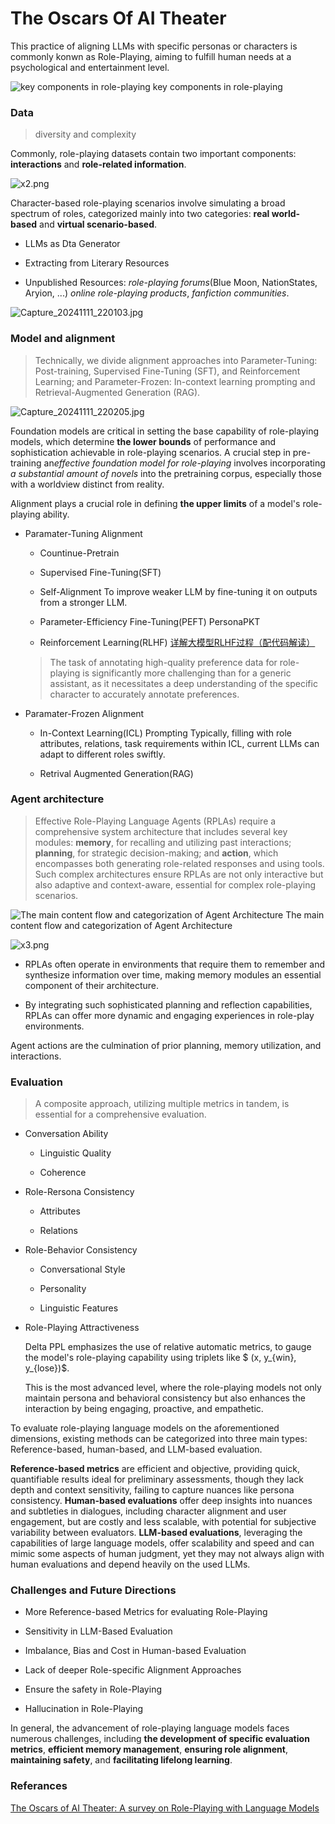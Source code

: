 # The Oscars Of AI Theater

This practice of aligning LLMs with specific personas or characters is commonly konwn as Role-Playing, aiming to fulfill human needs at a psychological and entertainment level. 

![key components in role-playing](images/x1.png)
key components in role-playing

### **Data** 

> diversity and complexity

Commonly, role-playing datasets contain two important components: **interactions** and **role-related information**.

![x2.png](images/x2.png)

Character-based role-playing scenarios involve simulating a broad spectrum of roles, categorized mainly into two categories: **real world-based** and **virtual scenario-based**.

- LLMs as Dta Generator

- Extracting from Literary Resources

- Unpublished Resources: *role-playing forums*(Blue Moon, NationStates, Aryion, ...) *online role-playing products*, *fanfiction communities*.

![Capture_20241111_220103.jpg](images/Capture_20241111_220103.jpg)

### **Model and alignment**

> Technically, we divide alignment approaches into Parameter-Tuning: Post-training, Supervised Fine-Tuning (SFT), and Reinforcement Learning; and Parameter-Frozen: In-context learning prompting and Retrieval-Augmented Generation (RAG).

![Capture_20241111_220205.jpg](images/Capture_20241111_220205.jpg)

Foundation models are critical in setting the base capability of role-playing models, which determine **the lower bounds** of performance and sophistication achievable in role-playing scenarios. A crucial step in pre-training an*effective foundation model for role-playing* involves incorporating *a substantial amount of novels* into the pretraining corpus, especially those with a worldview distinct from reality.

Alignment plays a crucial role in defining **the upper limits** of a model's role-playing ability. 

- Paramater-Tuning Alignment

    - Countinue-Pretrain 

    - Supervised Fine-Tuning(SFT)

    - Self-Alignment To improve weaker LLM by fine-tuning it on outputs from a stronger LLM.

    - Parameter-Efficiency Fine-Tuning(PEFT) PersonaPKT

    - Reinforcement Learning(RLHF) [详解大模型RLHF过程（配代码解读）](https://zhuanlan.zhihu.com/p/624589622)

    > The task of annotating high-quality preference data for role-playing is significantly more challenging than for a generic assistant, as it necessitates a deep understanding of the specific character to accurately annotate preferences.

- Paramater-Frozen Alignment

    - In-Context Learning(ICL) Prompting Typically, filling with role attributes, relations, task requirements within ICL, current LLMs can adapt to different roles swiftly.

    - Retrival Augmented Generation(RAG)

### **Agent architecture**

> Effective Role-Playing Language Agents (RPLAs) require a comprehensive system architecture that includes several key modules: **memory**, for recalling and utilizing past interactions; **planning**, for strategic decision-making; and **action**, which encompasses both generating role-related responses and using tools. Such complex architectures ensure RPLAs are not only interactive but also adaptive and context-aware, essential for complex role-playing scenarios.

![The main content flow and categorization of Agent Architecture](images/Capture_20241111_220224.jpg)
The main content flow and categorization of Agent Architecture

![x3.png](images/x3.png)

- RPLAs often operate in environments that require them to remember and synthesize information over time, making memory modules an essential component of their architecture.

- By integrating such sophisticated planning and reflection capabilities, RPLAs can offer more dynamic and engaging experiences in role-play environments.

Agent actions are the culmination of prior planning, memory utilization, and interactions.

### **Evaluation**

> A composite approach, utilizing multiple metrics in tandem, is essential for a comprehensive evaluation.

- Conversation Ability

    - Linguistic Quality

    - Coherence

- Role-Rersona Consistency

    - Attributes

    - Relations

- Role-Behavior Consistency

    - Conversational Style

    - Personality

    - Linguistic Features

- Role-Playing Attractiveness

    Delta PPL emphasizes the use of relative automatic metrics, to gauge the model's role-playing capability using triplets like $ (x, y_{win}, y_{lose})$.

    This is the most advanced level, where the role-playing models not only maintain persona and behavioral consistency but also enhances the interaction by being engaging, proactive, and empathetic.

To evaluate role-playing language models on the aforementioned dimensions, existing methods can be categorized into three main types: Reference-based, human-based, and LLM-based evaluation.

**Reference-based metrics** are efficient and objective, providing quick, quantifiable results ideal for preliminary assessments, though they lack depth and context sensitivity, failing to capture nuances like persona consistency. **Human-based evaluations** offer deep insights into nuances and subtleties in dialogues, including character alignment and user engagement, but are costly and less scalable, with potential for subjective variability between evaluators. **LLM-based evaluations**, leveraging the capabilities of large language models, offer scalability and speed and can mimic some aspects of human judgment, yet they may not always align with human evaluations and depend heavily on the used LLMs.

### Challenges and Future Directions

- More Reference-based Metrics for evaluating Role-Playing

- Sensitivity in LLM-Based Evaluation

- Imbalance, Bias and Cost in Human-based Evaluation

- Lack of deeper Role-specific Alignment Approaches

- Ensure the safety in Role-Playing

- Hallucination in Role-Playing

In general, the advancement of role-playing language models faces numerous challenges, including **the development of specific evaluation metrics**, **efficient memory management**, **ensuring role alignment**, **maintaining safety**, and **facilitating lifelong learning**.

### Referances

[The Oscars of AI Theater: A survey on Role-Playing with Language Models](https://arxiv.org/abs/2407.11484)



